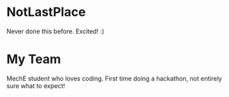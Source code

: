NotLastPlace
==========

Never done this before. Excited! :)

My Team
==========

MechE student who loves coding. First time doing a hackathon, not entirely sure what to expect!
